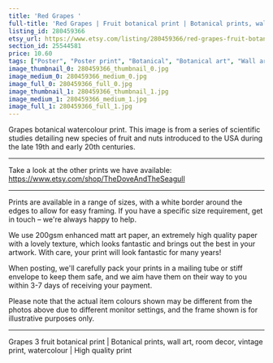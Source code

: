 ```yaml
---
title: 'Red Grapes '
full-title: 'Red Grapes | Fruit botanical print | Botanical prints, wall art, room decor, vintage print, watercolour | High quality print'
listing_id: 280459366
etsy_url: https://www.etsy.com/listing/280459366/red-grapes-fruit-botanical-print?utm_source=site&utm_medium=api&utm_campaign=api
section_id: 25544581
price: 10.60
tags: ["Poster", "Poster print", "Botanical", "Botanical art", "Wall art", "Botanical poster", "Vintage", "Plant", "Watercolour", "Fruit", "Vintage print", "Grapes", "High quality print"]
image_thumbnail_0: 280459366_thumbnail_0.jpg
image_medium_0: 280459366_medium_0.jpg
image_full_0: 280459366_full_0.jpg
image_thumbnail_1: 280459366_thumbnail_1.jpg
image_medium_1: 280459366_medium_1.jpg
image_full_1: 280459366_full_1.jpg
---
```

Grapes botanical watercolour print. This image is from a series of scientific studies detailing new species of fruit and nuts introduced to the USA during the late 19th and early 20th centuries.

---

Take a look at the other prints we have available:
https://www.etsy.com/shop/TheDoveAndTheSeagull

---

Prints are available in a range of sizes, with a white border around the edges to allow for easy framing. If you have a specific size requirement, get in touch – we&#39;re always happy to help.

We use 200gsm enhanced matt art paper, an extremely high quality paper with a lovely texture, which looks fantastic and brings out the best in your artwork. With care, your print will look fantastic for many years!

When posting, we&#39;ll carefully pack your prints in a mailing tube or stiff envelope to keep them safe, and we aim have them on their way to you within 3-7 days of receiving your payment.

Please note that the actual item colours shown may be different from the photos above due to different monitor settings, and the frame shown is for illustrative purposes only.

---

Grapes 3 fruit botanical print | Botanical prints, wall art, room decor, vintage print, watercolour | High quality print
